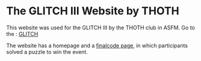 # The GLITCH III Website by THOTH
This website was used for the GLITCH III by the THOTH club in ASFM. Go to the : [GLITCH](https://thothglitch.netlify.app/)

The website has a homepage and a [finalcode page](https://thothglitch.netlify.app/354761), in which participants solved a puzzle to win the event.
